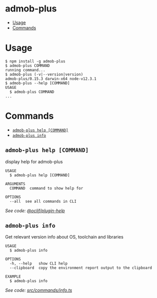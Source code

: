 admob-plus
==========

<!-- toc -->
* [Usage](#usage)
* [Commands](#commands)
<!-- tocstop -->
# Usage
<!-- usage -->
```sh-session
$ npm install -g admob-plus
$ admob-plus COMMAND
running command...
$ admob-plus (-v|--version|version)
admob-plus/0.15.3 darwin-x64 node-v12.3.1
$ admob-plus --help [COMMAND]
USAGE
  $ admob-plus COMMAND
...
```
<!-- usagestop -->
# Commands
<!-- commands -->
* [`admob-plus help [COMMAND]`](#admob-plus-help-command)
* [`admob-plus info`](#admob-plus-info)

## `admob-plus help [COMMAND]`

display help for admob-plus

```
USAGE
  $ admob-plus help [COMMAND]

ARGUMENTS
  COMMAND  command to show help for

OPTIONS
  --all  see all commands in CLI
```

_See code: [@oclif/plugin-help](https://github.com/oclif/plugin-help/blob/v2.1.6/src/commands/help.ts)_

## `admob-plus info`

Get relevant version info about OS, toolchain and libraries

```
USAGE
  $ admob-plus info

OPTIONS
  -h, --help   show CLI help
  --clipboard  copy the environment report output to the clipboard

EXAMPLE
  $ admob-plus info
```

_See code: [src/commands/info.ts](https://github.com/admob-plus/admob-plus/blob/v0.15.3/src/commands/info.ts)_
<!-- commandsstop -->

